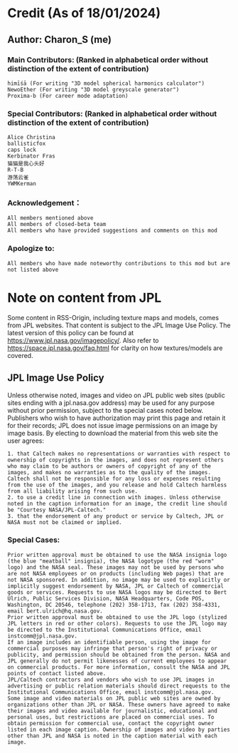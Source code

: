 # Credit (As of 18/01/2024)

## Author: **Charon_S (me)**

### Main Contributors: (Ranked in alphabetical order without distinction of the extent of contribution)
	himīśā (For writing "3D model spherical harmonics calculator")
	NewoEther (For writing "3D model greyscale generator")
	Proxima-b (For career mode adaptation)

### Special Contributors: (Ranked in alphabetical order without distinction of the extent of contribution)
	Alice Christina
	ballisticfox
	caps lock
	Kerbinator Fras
	猫猫是我心头好
	R-T-B
	游荡云雀
	YWMKerman

### Acknowledgement：
	All members mentioned above
	All members of closed-beta team
	All members who have provided suggestions and comments on this mod

### Apologize to:
	All members who have made noteworthy contributions to this mod but are not listed above

# Note on content from JPL

Some content in RSS-Origin, including texture maps and models, comes from JPL websites. That content is subject to the JPL Image Use Policy. The latest version of this policy can be found at https://www.jpl.nasa.gov/imagepolicy/. Also refer to https://space.jpl.nasa.gov/faq.html for clarity on how textures/models are covered.

## JPL Image Use Policy

Unless otherwise noted, images and video on JPL public web sites (public sites ending with a jpl.nasa.gov address) may be used for any purpose without prior permission, subject to the special cases noted below. Publishers who wish to have authorization may print this page and retain it for their records; JPL does not issue image permissions on an image by image basis. By electing to download the material from this web site the user agrees:

	1. that Caltech makes no representations or warranties with respect to ownership of copyrights in the images, and does not represent others who may claim to be authors or owners of copyright of any of the images, and makes no warranties as to the quality of the images. Caltech shall not be responsible for any loss or expenses resulting from the use of the images, and you release and hold Caltech harmless from all liability arising from such use.
	2. to use a credit line in connection with images. Unless otherwise noted in the caption information for an image, the credit line should be "Courtesy NASA/JPL-Caltech."
	3. that the endorsement of any product or service by Caltech, JPL or NASA must not be claimed or implied.

### Special Cases:

	Prior written approval must be obtained to use the NASA insignia logo (the blue "meatball" insignia), the NASA logotype (the red "worm" logo) and the NASA seal. These images may not be used by persons who are not NASA employees or on products (including Web pages) that are not NASA sponsored. In addition, no image may be used to explicitly or implicitly suggest endorsement by NASA, JPL or Caltech of commercial goods or services. Requests to use NASA logos may be directed to Bert Ulrich, Public Services Division, NASA Headquarters, Code POS, Washington, DC 20546, telephone (202) 358-1713, fax (202) 358-4331, email bert.ulrich@hq.nasa.gov.
	Prior written approval must be obtained to use the JPL logo (stylized JPL letters in red or other colors). Requests to use the JPL logo may be directed to the Institutional Communications Office, email instcomm@jpl.nasa.gov.
	If an image includes an identifiable person, using the image for commercial purposes may infringe that person's right of privacy or publicity, and permission should be obtained from the person. NASA and JPL generally do not permit likenesses of current employees to appear on commercial products. For more information, consult the NASA and JPL points of contact listed above.
	JPL/Caltech contractors and vendors who wish to use JPL images in advertising or public relation materials should direct requests to the Institutional Communications Office, email instcomm@jpl.nasa.gov.
	Some image and video materials on JPL public web sites are owned by organizations other than JPL or NASA. These owners have agreed to make their images and video available for journalistic, educational and personal uses, but restrictions are placed on commercial uses. To obtain permission for commercial use, contact the copyright owner listed in each image caption. Ownership of images and video by parties other than JPL and NASA is noted in the caption material with each image.
